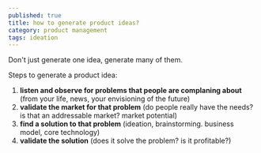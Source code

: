 ```yaml
---
published: true
title: how to generate product ideas?
category: product management
tags: ideation
---
```

Don't just generate one idea, generate many of them.

Steps to generate a product idea:
1. **listen and observe for problems that people are complaning about** (from your life, news, your envisioning of the future)
1. **validate the market for that problem** (do people really have the needs? is that an addressable market? market potential)
1. **find a solution to that problem** (ideation, brainstorming. business model, core technology)
1. **validate the solution** (does it solve the problem? is it profitable?)

